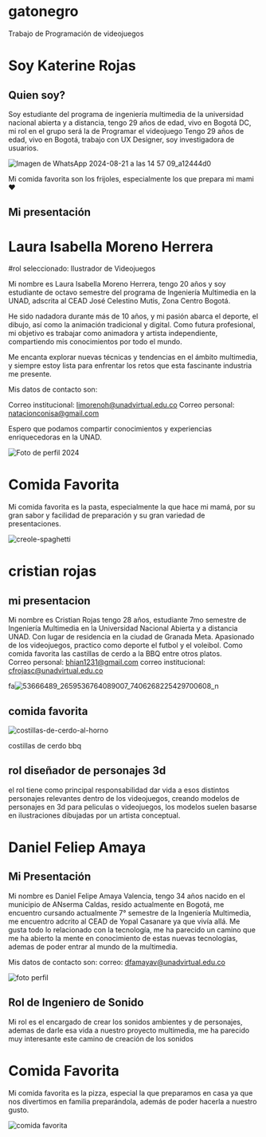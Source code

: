 # gatonegro
Trabajo de Programación de videojuegos

# Soy Katerine Rojas
## Quien soy?
Soy estudiante del programa de ingeniería multimedia de la universidad nacional abierta y a distancia, tengo 29 años de edad, vivo en Bogotá DC, mi rol en el grupo será la de Programar el videojuego
Tengo 29 años de edad, vivo en Bogotá, trabajo con UX Designer, soy investigadora de usuarios.

![Imagen de WhatsApp 2024-08-21 a las 14 57 09_a12444d0](https://github.com/user-attachments/assets/9aff632a-faf2-4a96-891b-507d9f9d4cc6)

Mi comida favorita son los frijoles, especialmente los que prepara mi mami ♥

## Mi presentación
# Laura Isabella Moreno Herrera

#rol seleccionado: Ilustrador de Videojuegos

Mi nombre es Laura Isabella Moreno Herrera, tengo 20 años y soy estudiante de octavo semestre del programa de Ingeniería Multimedia en la UNAD, adscrita al CEAD José Celestino Mutis, Zona Centro Bogotá.

He sido nadadora durante más de 10 años, y mi pasión abarca el deporte, el dibujo, así como la animación tradicional y digital. Como futura profesional, mi objetivo es trabajar como animadora y artista independiente, compartiendo mis conocimientos por todo el mundo.

Me encanta explorar nuevas técnicas y tendencias en el ámbito multimedia, y siempre estoy lista para enfrentar los retos que esta fascinante industria me presente.

Mis datos de contacto son:

Correo institucional: limorenoh@unadvirtual.edu.co
Correo personal: natacionconisa@gmail.com

Espero que podamos compartir conocimientos y experiencias enriquecedoras en la UNAD.

![Foto de perfil 2024](https://github.com/user-attachments/assets/db099776-0207-4458-82bd-902ed95d9c2c)

# Comida Favorita

Mi comida favorita es la pasta, especialmente la que hace mi mamá, por su gran sabor y facilidad de preparación y su gran variedad de presentaciones.

![creole-spaghetti](https://github.com/user-attachments/assets/7d495dc6-95ca-4b8a-8ced-82a059f56655)

# cristian rojas
## mi presentacion

Mi nombre es Cristian Rojas tengo 28 años, estudiante 7mo semestre de Ingeniería Multimedia en la Universidad Nacional Abierta y a distancia UNAD. Con lugar de residencia en la ciudad de Granada Meta. Apasionado de los videojuegos, practico como deporte el futbol y el voleibol. Como comida favorita las castillas de cerdo a la BBQ entre otros platos.  
Correo personal: 
bhian1231@gmail.com correo institucional: cfrojasc@unadvirtual.edu.co 

fa![53666489_2659536764089007_7406268225429700608_n](https://github.com/user-attachments/assets/fe21d973-b7a4-45b8-8dfa-9d31798ea89b)

## comida favorita 

![costillas-de-cerdo-al-horno](https://github.com/user-attachments/assets/96173b7a-e6fb-49d9-a5cb-0f012f195a42)

costillas de cerdo bbq
## rol diseñador de personajes 3d
el rol tiene como principal responsabilidad dar vida a esos distintos personajes relevantes dentro de los videojuegos, creando modelos de personajes en 3d 
para peliculas o videojuegos, los modelos suelen basarse en ilustraciones dibujadas por un artista conceptual. 



# Daniel Feliep Amaya
## Mi Presentación
Mi nombre es Daniel Felipe Amaya Valencia, tengo 34 años nacido en el municipio de ANserma Caldas, resido actualmente en Bogotá, me encuentro cursando actualmente 7° semestre de la Ingeniería Multimedia, me encuentro adcrito al CEAD de Yopal Casanare ya que vivía allá.
Me gusta todo lo relacionado con la tecnología, me ha parecido un camino que me ha abierto la mente en conocimiento de estas nuevas tecnologías, ademas de poder entrar al mundo de la multimedia.

Mis datos de contacto son:
correo: dfamayav@unadvirtual.edu.co

![foto perfil](https://github.com/user-attachments/assets/8512e782-f031-405f-bebc-3805548a1da7)


## Rol de Ingeniero de Sonido
Mi rol es el encargado de crear los sonidos ambientes y de personajes, ademas de darle esa vida a nuestro proyecto multimedia, me ha parecido muy interesante este camino de creación de los sonidos

# Comida Favorita

Mi comida favorita es la pizza, especial la que preparamos en casa ya que nos divertimos en familia preparándola, además de poder hacerla a nuestro gusto.

![comida favorita](https://github.com/user-attachments/assets/5c9b8632-8961-45a6-aad2-e3c806a7cdc9)



